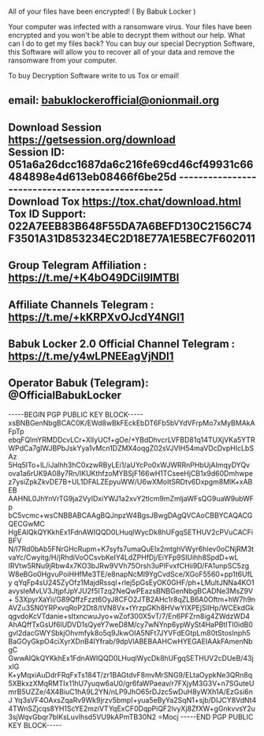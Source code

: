 All of your files have been encrypted! ( By Babuk Locker )
 
Your computer was infected with a ransomware virus. Your files have been encrypted and you won't be able to decrypt them without our help. What can I do to get my files back? You can buy our special Decryption Software, this Software will allow you to recover all of your data and remove the ransomware from your computer.
 
To buy Decryption Software write to us Tox or email!
 
email: babuklockerofficial@onionmail.org
------------------------------------------------
Download Session                                            
https://getsession.org/download                                                      
Session ID: 051a6a26dcc1687da6c216fe69cd46cf49931c66484898e4d613eb08466f6be25d                                                        ------------------------------------------------                                     
Download Tox
https://tox.chat/download.html
Tox ID Support: 
022A7EEB83B648F55DA7A6BEFD130C2156C74F3501A31D853234EC2D18E77A1E5BEC7F602011
------------------------------------------------
Group Telegram Affiliation :
https://t.me/+K4bO49DCiI9lMTBl
------------------------------------------------
Affiliate Channels Telegram :
https://t.me/+kKRPXvOJcdY4NGI1
------------------------------------------------
Babuk Locker 2.0 Official Channel Telegram :
https://t.me/y4wLPNEEagVjNDI1
------------------------------------------------
Operator Babuk (Telegram):
@OfficialBabukLocker
------------------------------------------------
-----BEGIN PGP PUBLIC KEY BLOCK-----
xsBNBGenNbgBCAC0K/EWd8wBkFEckEbDT6Fb5bVYdVFrpMo7xMyBMAkAFpTp
ebqFQlmYRMDDcvLCr+XlIyUCf+gOe/+YBdDhvcrLVFBD81q14TUXjVKa5YTR
WPdCa7glWJBPbJskYya1vMcn1DZMX4oqgZ02sVJVIH54maVDcDvpHIcLbSAz
5Hq5ITo+lL/iJalhh3hC0xzwRByLEi1/aUYcPo0xWJWRRnPHbUjAImqyDYQv
ova1a6rUK9A08y7Rn/IKUKthfzoMYBSjF166wH1TCseeHjCB1x9d60Dmhwpe
z7ysiZpkZkvDE7B+UL1DFALZEpyuWW/U6wXMoItSRDtv6Dxpgm8MlK+xABEB
AAHNL0JhYnVrTG9ja2VyIDxiYWJ1a2xvY2tlcm9mZmljaWFsQG9uaW9ubWFp
bC5vcmc+wsCNBBABCAAgBQJnpzW4BgsJBwgDAgQVCAoCBBYCAQACGQECGwMC
HgEAIQkQYKkhEx1FdnAWIQQD0LHuqlWycDk8hUFgqSETHUV2cPVuCACFiBFV
N/I7Rd0bAb5FNrGHcRupm+K7syfs7umaQuEIx2mtghVWyr6hlev0oCNjRM3t
vaYc/Cwyitg/H/jRhdiVoOCsvbKeIY4LdZPHfDj/EiYFp9SIUihh8SpdD+wL
IRVtw5RNu9jRbw4x7KO3bJRw9VVh75Orsh3uPlFvxfCHii9D/FA1unpSC5zg
W8eBGo0HgvuPoiHHfMe3TE/e8napNcMl9YgCvdSce/XGoF5560+pp1t6UfLy
qYqFp4sU245ZyOfz1MajdRssqI+rlej5pGsEyOK0GHF/ph+LMultJNNa4KO1
avysleMvLV3JtjpfJpYJU2f5ITzq2NeQwPEazsBNBGenNbgBCADNe3MsZ9V+
53XpyrXaYii/G89QffzFzzt6OyJ8CFO2JTB2AHc1r8qZLB6A0Oftm+hW7h9n
AVZu3SN0YRPxvqRoP2Dt8/tVN8Vx+tYrzpGKh8HVwYIXPEjSllHp/WCEkdGk
qgvdoKcVTdanie+sItxncwuJyo+wZof300X5vT/7/En6PFZrn8ig4ZWdzWD4
AhAQffTxGsUf6lUDVD1sQyeY7weD8M/cy7wNYnp6ypWySt4HaPBtITI0idB0
gvl2dacGWYSbkjOhvmfyk8o5q9JkwOIA5NFt7JYVFdEGtpLm80tStosInph5
BaGOyGkpO4ciXyrXDnB4IYfrab/9dpVlABEBAAHCwHYEGAEIAAkFAmenNbgC
GwwAIQkQYKkhEx1FdnAWIQQD0LHuqlWycDk8hUFgqSETHUV2cDUeB/43jxIG
K+yMqxiAuDdrFRqFxTs184T/zr1BAGtdvF8mvMrSNG9/ELtaOypkNe3QRn8q
5XBkxzXMqRMTIx11hU7yuqw6aU0/gr6faWPaeav/r7FXjyM3G3V+n7SGuteU
mrB5UZZe/4X4BiuC1hA9L2YN/nLP9JhO65rDJzc5wDuH8yWXh1A/EzGsi6nJ
Yq3sVF4OAxsZqaRv9Wk9jrzv5bmpI+yua5eByYa2SqN1+sjb/DIJCY8VdNt4
4TWnSZjcqs8YH1ScYE2mziVTYqExCF0DqpPiQF2lvyXj8ZfXW+gGnkvvsY2u
3sjWqvGbqr7bIKsLuvlhsd5VU9kAPmTB30N2
=Mocj
-----END PGP PUBLIC KEY BLOCK-----
